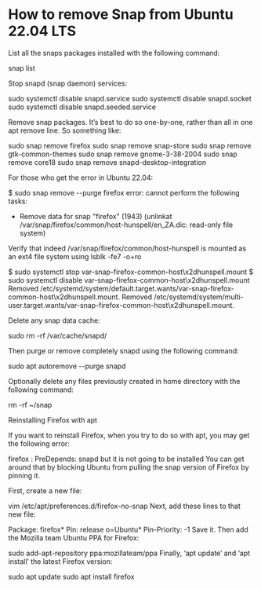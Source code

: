 # How to remove Snap from Ubuntu 22.04 LTS


List all the snaps packages installed with the following command:

snap list

Stop snapd (snap daemon) services:

sudo systemctl disable snapd.service
sudo systemctl disable snapd.socket
sudo systemctl disable snapd.seeded.service

Remove snap packages. It’s best to do so one-by-one, rather than all in one apt remove line. So something like:

sudo snap remove firefox
sudo snap remove snap-store
sudo snap remove gtk-common-themes
sudo snap remove gnome-3-38-2004
sudo snap remove core18
sudo snap remove snapd-desktop-integration


For those who get the error in Ubuntu 22.04:

$ sudo snap remove --purge firefox
error: cannot perform the following tasks:
- Remove data for snap "firefox" (1943) (unlinkat /var/snap/firefox/common/host-hunspell/en_ZA.dic: read-only file system)

Verify that indeed /var/snap/firefox/common/host-hunspell is mounted as an ext4 file system using lsblk -fe7 -o+ro

$ sudo systemctl stop var-snap-firefox-common-host\\x2dhunspell.mount
$ sudo systemctl disable var-snap-firefox-common-host\\x2dhunspell.mount 
Removed /etc/systemd/system/default.target.wants/var-snap-firefox-common-host\x2dhunspell.mount.
Removed /etc/systemd/system/multi-user.target.wants/var-snap-firefox-common-host\x2dhunspell.mount.



Delete any snap data cache:

sudo rm -rf /var/cache/snapd/

Then purge or remove completely snapd using the following command:

sudo apt autoremove --purge snapd

Optionally delete any files previously created in home directory with the following command:

rm -rf ~/snap
 
















Reinstalling Firefox with apt

If you want to reinstall Firefox, when you try to do so with apt, you may get the following error:

firefox : PreDepends: snapd but it is not going to be installed
You can get around that by blocking Ubuntu from pulling the snap version of Firefox by pinning it.

First, create a new file:

vim /etc/apt/preferences.d/firefox-no-snap
Next, add these lines to that new file:

Package: firefox*
Pin: release o=Ubuntu*
Pin-Priority: -1
Save it. Then add the Mozilla team Ubuntu PPA for Firefox:

sudo add-apt-repository ppa:mozillateam/ppa
Finally, ‘apt update’ and ‘apt install’ the latest Firefox version:

sudo apt update
sudo apt install firefox
